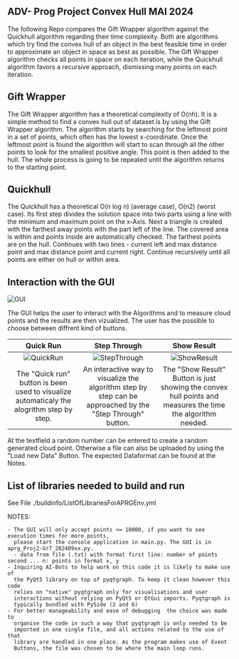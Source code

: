 ## ADV- Prog Project Convex Hull MAI 2024

The following Repo compares the Gift Wrapper algorithm against
the Quickhull algorithm regarding their time complexity. Both are algorithms
which try find the convex hull of an object in the best feasible time in order to
approximate an object in space as best as possible. The Gift Wrapper algorithm checks
all points in space on each iteration, while the Quickhull algorithm favors a
recursive approach, dismissing many points on each iteration.

## Gift Wrapper

The Gift Wrapper algorithm has a theoretical complexity of O(nh). It is a
simple method to find a convex hull out of dataset is by using the Gift Wrapper
algorithm. The algorithm starts by searching for the leftmost point in a set
of points, which often has the lowest x-coordinate. Once the leftmost point is
found the algorithm will start to scan through all the other points to look for
the smallest positive angle. This point is then added to the hull. The whole
process is going to be repeated until the algorithm returns to the starting point.

## Quickhull

The Quickhull has a theoretical O(n log n) (average case), O(n2) (worst
case). Its first step divides the solution space into two parts using a line with
the minimum and maximum point on the x-Axis. Next a triangle is created
with the farthest away points with the part left of the line. The covered area
is within and points inside are automatically checked. The farthest points are
on the hull. Continues with two lines - current left and max distance point and
max distance point and current right. Continue recursively until all points are
either on hull or within area.

## Interaction with the GUI

![GUI](https://i.imgur.com/eC3zltV.png)

The GUI helps the user to interact with the Algorithms and to measure cloud points and the results are then vizualized.
The user has the possible to choose between diffrent kind of buttons.  


Quick Run          |  Step Through    | Show Result
:-------------------------:|:-------------------------:|:-------------------------:
![QuickRun](https://s6.ezgif.com/tmp/ezgif-6-96e163d444.gif) | ![StepThrough](https://s6.ezgif.com/tmp/ezgif-6-d55e53384c.gif) | ![ShowResult](https://s6.ezgif.com/tmp/ezgif-6-19d7fb2403.gif)
The "Quick run" button is been used to visualize automaticaly the alogrithm step by step. | An interactive way to visualize the algorithm step by step can be approached by the "Step Through" button. | The "Show Result" Button is just showing the convex hull points and measures the time the algorithm needed. 

At the textfield a random number can be entered to create a random generated cloud point. Otherwise a file can also be uploaded by using the "Load new Data" Button. The expected Dataformat can be found at the Notes.

## List of libraries needed to build and run

See File ./buildinfo/ListOfLibrariesForAPRGEnv.yml

NOTES:

    - The GUI will only accept points <= 10000, if you want to see execution times for more points, 
      please start the console application in main.py. The GUI is in aprg_Proj2-Gr7_202409xx.py.
      - data from file (.txt) with format first line: number of points second ... n: points in format x, y 
    - Inquiring AI-Bots to help work on this code it is likely to make use of
      the PyQt5 library on top of pyqtgraph. To keep it clean however this code
      relies on "native" pyqtgraph only for visualisations and user
      interactions without relying on PyQt5 or QtGui imports. Pyqtgraph is
      typically bundled with PySide (2 and 6)
    - For better manageability and ease of debugging  the choice was made to
      organise the code in such a way that pyqtgraph is only needed to be
      imported in one single file, and all actions related to the use of that
      library are handled in one place. As the program makes use of Event
      Buttons, the file was chosen to be where the main loop runs.
